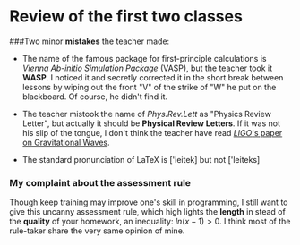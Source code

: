 **Review** of the first two classes
=== 

###Two minor **mistakes** the teacher made:

 - The  name of the famous package for first-principle calculations is *Vienna Ab-initio Simulation Package* (VASP), but the teacher took it **WASP**. I noticed it and secretly  corrected it in the short break between lessons by wiping out the front "V" of the strike of "W" he put on the blackboard.  Of course,  he didn't find it.
 
 - The teacher mistook the name of *Phys.Rev.Lett* as "Physics Review Letter", but actually it should be **Physical Review Letters**. If it was not his slip of the tongue, I don't think the teacher have read [*LIGO*'s paper on Gravitational Waves](http://journals.aps.org/prl/abstract/10.1103/PhysRevLett.116.061102).
 - The standard pronunciation of LaTeX is ['leitek] but not ['leiteks]
### My **complaint** about the assessment rule
Though keep training may improve one's skill in programming, I still want to give this uncanny assessment rule, which high lights the **length** in stead of the **quality** of your homework, an inequality: $ln( x-1)>0.$ I think most of the rule-taker share the very same opinion of mine.
